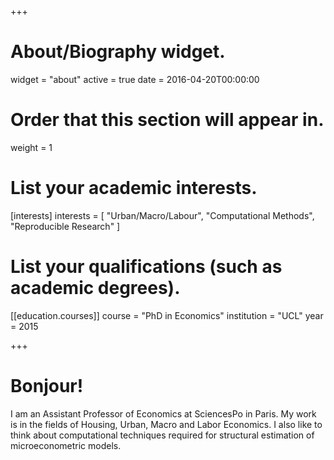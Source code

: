 +++
# About/Biography widget.
widget = "about"
active = true
date = 2016-04-20T00:00:00

# Order that this section will appear in.
weight = 1

# List your academic interests.
[interests]
  interests = [
    "Urban/Macro/Labour",
    "Computational Methods",
    "Reproducible Research"
  ]

# List your qualifications (such as academic degrees).
[[education.courses]]
  course = "PhD in Economics"
  institution = "UCL"
  year = 2015

+++

# Bonjour!

I am an Assistant Professor of Economics at SciencesPo in Paris. My work is in the fields of Housing, Urban, Macro and Labor Economics. I also like to think about computational techniques required for structural estimation of microeconometric models. 


